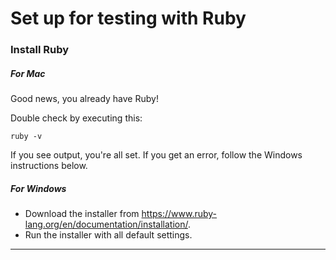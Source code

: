 # Set up for testing with Ruby

### Install Ruby

##### For Mac

Good news, you already have Ruby!

Double check by executing this:
```
ruby -v
```

If you see output, you're all set.
If you get an error, follow the Windows instructions below.

##### For Windows 

- Download the installer from https://www.ruby-lang.org/en/documentation/installation/.
- Run the installer with all default settings.

----------------------------